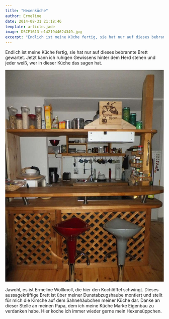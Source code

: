 ```yaml
---
title: "Hexenküche"
author: Ermeline
date: 2014-08-31 21:18:46
template: article.jade
image: DSCF1613-e1421944624349.jpg
excerpt: "Endlich ist meine Küche fertig, sie hat nur auf dieses bebrannte Brett gewartet. "
---
```


Endlich ist meine Küche fertig, sie hat nur auf dieses bebrannte Brett
gewartet. Jetzt kann ich ruhigen Gewissens hinter dem Herd stehen und
jeder weiß, wer in dieser Küche das sagen hat.

![DSCF1613](DSCF1613-e1421944624349.jpg)

Jawohl, es ist Ermeline Wollknoll, die hier den Kochlöffel schwingt.
Dieses aussagekräftige Brett ist über meiner Dunstabzugshaube montiert
und stellt für mich die Kirsche auf dem Sahnehäubchen meiner Küche dar.
Danke an dieser Stelle an meinen Papa, dem ich meine Küche Marke
Eigenbau zu verdanken habe. Hier koche ich immer wieder gerne mein
Hexensüppchen.

 
